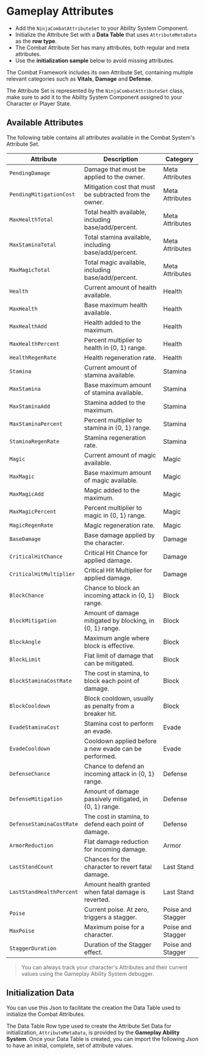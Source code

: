 # Gameplay Attributes
<primary-label ref="combat"/>

<tldr>
    <ul>
        <li>Add the <code>NinjaCombatAttributeSet</code> to your Ability System Component.</li>
        <li>Initialize the Attribute Set with a <b>Data Table</b> that uses <code>AttributeMetaData</code> as the <b>row type</b>.</li>
        <li>The Combat Attribute Set has many attributes, both regular and meta attributes.</li> 
        <li>Use the <b>initialization sample</b> below to avoid missing attributes.</li>
    </ul>
</tldr>

The Combat Framework includes its own Attribute Set, containing multiple relevant categories such as **Vitals**, 
**Damage** and **Defense**.

The Attribute Set is represented by the `NinjaCombatAttributeSet` class, make sure to add it to the Ability System
Component assigned to your Character or Player State.

## Available Attributes

The following table contains all attributes available in the Combat System's Attribute Set.

| Attribute                | Description                                              | Category          |
|--------------------------|----------------------------------------------------------|-------------------|
| `PendingDamage`          | Damage that must be applied to the owner.                | Meta Attributes   |
| `PendingMitigationCost`  | Mitigation cost that must be subtracted from the owner.  | Meta Attributes   |
| `MaxHealthTotal`         | Total health available, including base/add/percent.      | Meta Attributes   |
| `MaxStaminaTotal`        | Total stamina available, including base/add/percent.     | Meta Attributes   |
| `MaxMagicTotal`          | Total magic available, including base/add/percent.       | Meta Attributes   |
| `Health`                 | Current amount of health available.                      | Health            |
| `MaxHealth`              | Base maximum health available.                           | Health            |
| `MaxHealthAdd`           | Health added to the maximum.                             | Health            |
| `MaxHealthPercent`       | Percent multiplier to health in {0, 1} range.            | Health            |
| `HealthRegenRate`        | Health regeneration rate.                                | Health            |
| `Stamina`                | Current amount of stamina available.                     | Stamina           |
| `MaxStamina`             | Base maximum amount of stamina available.                | Stamina           |
| `MaxStaminaAdd`          | Stamina added to the maximum.                            | Stamina           |
| `MaxStaminaPercent`      | Percent multiplier to stamina in {0, 1} range.           | Stamina           |
| `StaminaRegenRate`       | Stamina regeneration rate.                               | Stamina           |
| `Magic`                  | Current amount of magic available.                       | Magic             |
| `MaxMagic`               | Base maximum amount of magic available.                  | Magic             |
| `MaxMagicAdd`            | Magic added to the maximum.                              | Magic             |
| `MaxMagicPercent`        | Percent multiplier to magic in {0, 1} range.             | Magic             |
| `MagicRegenRate`         | Magic regeneration rate.                                 | Magic             |
| `BaseDamage`             | Base damage applied by the character.                    | Damage            |
| `CriticalHitChance`      | Critical Hit Chance for applied damage.                  | Damage            |
| `CriticalHitMultiplier`  | Critical Hit Multiplier for applied damage.              | Damage            |
| `BlockChance`            | Chance to block an incoming attack in {0, 1} range.      | Block             |
| `BlockMitigation`        | Amount of damage mitigated by blocking, in {0, 1} range. | Block             |
| `BlockAngle`             | Maximum angle where block is effective.                  | Block             |
| `BlockLimit`             | Flat limit of damage that can be mitigated.              | Block             |
| `BlockStaminaCostRate`   | The cost in stamina, to block each point of damage.      | Block             |
| `BlockCooldown`          | Block cooldown, usually as penalty from a breaker hit.   | Block             |
| `EvadeStaminaCost`       | Stamina cost to perform an evade.                        | Evade             |
| `EvadeCooldown`          | Cooldown applied before a new evade can be performed.    | Evade             |
| `DefenseChance`          | Chance to defend an incoming attack in {0, 1} range.     | Defense           |
| `DefenseMitigation`      | Amount of damage passively mitigated, in {0, 1} range.   | Defense           |
| `DefenseStaminaCostRate` | The cost in stamina, to defend each point of damage.     | Defense           |
| `ArmorReduction`         | Flat damage reduction for incoming damage.               | Armor             |
| `LastStandCount`         | Chances for the character to revert fatal damage.        | Last Stand        |
| `LastStandHealthPercent` | Amount health granted when fatal damage is reverted.     | Last Stand        |
| `Poise`                  | Current poise. At zero, triggers a stagger.              | Poise and Stagger |
| `MaxPoise`               | Maximum poise for a character.                           | Poise and Stagger |
| `StaggerDuration`        | Duration of the Stagger effect.                          | Poise and Stagger |

> You can always track your character's Attributes and their current values using the Gameplay Ability System debugger.

## Initialization Data

You can use this Json to facilitate the creation the Data Table used to initialize the Combat Attributes.

The Data Table Row type used to create the Attribute Set Data for initialization, `AttributeMetaData`, is provided by 
the **Gameplay Ability System**. Once your Data Table is created, you can import the following Json to have an initial,
complete, set of attribute values.

<code-block lang="json" src="cbt_attributes.json" collapsible="true" collapsed-title="Combat Attributes"/>
